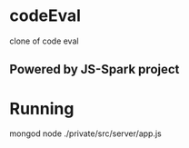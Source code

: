 codeEval
========

clone of code eval


Powered by JS-Spark project
---------------------------

Running
=======
mongod
node ./private/src/server/app.js
